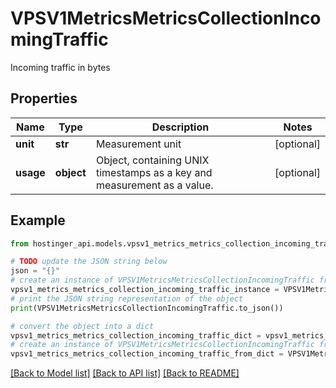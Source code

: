 # VPSV1MetricsMetricsCollectionIncomingTraffic

Incoming traffic in bytes

## Properties

Name | Type | Description | Notes
------------ | ------------- | ------------- | -------------
**unit** | **str** | Measurement unit | [optional] 
**usage** | **object** | Object, containing UNIX timestamps as a key and measurement as a value. | [optional] 

## Example

```python
from hostinger_api.models.vpsv1_metrics_metrics_collection_incoming_traffic import VPSV1MetricsMetricsCollectionIncomingTraffic

# TODO update the JSON string below
json = "{}"
# create an instance of VPSV1MetricsMetricsCollectionIncomingTraffic from a JSON string
vpsv1_metrics_metrics_collection_incoming_traffic_instance = VPSV1MetricsMetricsCollectionIncomingTraffic.from_json(json)
# print the JSON string representation of the object
print(VPSV1MetricsMetricsCollectionIncomingTraffic.to_json())

# convert the object into a dict
vpsv1_metrics_metrics_collection_incoming_traffic_dict = vpsv1_metrics_metrics_collection_incoming_traffic_instance.to_dict()
# create an instance of VPSV1MetricsMetricsCollectionIncomingTraffic from a dict
vpsv1_metrics_metrics_collection_incoming_traffic_from_dict = VPSV1MetricsMetricsCollectionIncomingTraffic.from_dict(vpsv1_metrics_metrics_collection_incoming_traffic_dict)
```
[[Back to Model list]](../README.md#documentation-for-models) [[Back to API list]](../README.md#documentation-for-api-endpoints) [[Back to README]](../README.md)


